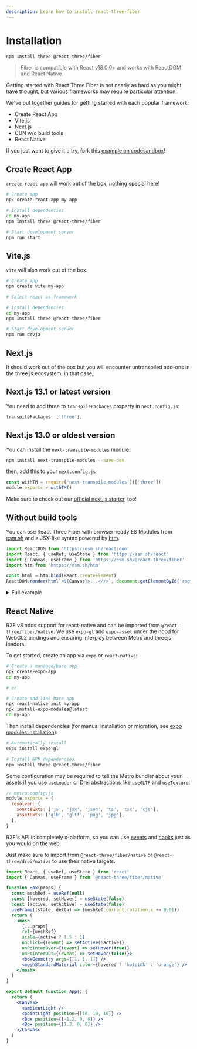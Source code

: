 ```yaml
---
description: Learn how to install react-three-fiber
---
```


# Installation

```sh
npm install three @react-three/fiber
```

> Fiber is compatible with React v18.0.0+ and works with ReactDOM and React Native.

Getting started with React Three Fiber is not nearly as hard as you might have thought, but various frameworks may require particular attention.

We've put together guides for getting started with each popular framework:

* Create React App
* Vite.js
* Next.js
* CDN w/o build tools
* React Native

If you just want to give it a try, fork this [example on codesandbox](https://codesandbox.io/s/rrppl0y8l4?file=/src/App.js)!

## Create React App

`create-react-app` will work out of the box, nothing special here!

```sh
# Create app
npx create-react-app my-app

# Install dependencies
cd my-app
npm install three @react-three/fiber

# Start development server
npm run start
```

## Vite.js

`vite` will also work out of the box.

```sh
# Create app
npm create vite my-app

# Select react as framework

# Install dependencies
cd my-app
npm install three @react-three/fiber

# Start development server
npm run devja
```

## Next.js

It should work out of the box but you will encounter untranspiled add-ons in the three.js ecosystem, in that case,

## Next.js 13.1 or latest version

You need to add three to `transpilePackages` property in `next.config.js`:

```javascript
transpilePackages: ['three'],
```

## Next.js 13.0 or oldest version

You can install the `next-transpile-modules` module:

```sh
npm install next-transpile-modules --save-dev
```

then, add this to your `next.config.js`

```javascript
const withTM = require('next-transpile-modules')(['three'])
module.exports = withTM()
```

Make sure to check out our [official next.js starter](https://github.com/pmndrs/react-three-next), too!

## Without build tools

You can use React Three Fiber with browser-ready ES Modules from [esm.sh](https://esm.sh/) and a JSX-like syntax powered by [htm](https://github.com/developit/htm).

```jsx
import ReactDOM from 'https://esm.sh/react-dom'
import React, { useRef, useState } from 'https://esm.sh/react'
import { Canvas, useFrame } from 'https://esm.sh/@react-three/fiber'
import htm from 'https://esm.sh/htm'

const html = htm.bind(React.createElement)
ReactDOM.render(html`<${Canvas}>...<//>`, document.getElementById('root'))
```

<details>

<summary>Full example</summary>

```jsx
import ReactDOM from 'https://esm.sh/react-dom'
import React, { useRef, useState } from 'https://esm.sh/react'
import { Canvas, useFrame } from 'https://esm.sh/@react-three/fiber'
import htm from 'https://esm.sh/htm'

const html = htm.bind(React.createElement)

function Box(props) {
  const meshRef = useRef()
  const [hovered, setHover] = useState(false)
  const [active, setActive] = useState(false)
  useFrame(() => (meshRef.current.rotation.x = meshRef.current.rotation.y += 0.01))
  return html` <mesh
    ...${props}
    ref=${meshRef}
    scale=${active ? 1.5 : 1}
    onClick=${() => setActive(!active)}
    onPointerOver=${() => setHover(true)}
    onPointerOut=${() => setHover(false)}
  >
    <boxGeometry args=${[1, 1, 1]} />
    <meshStandardMaterial color=${hovered ? 'hotpink' : 'orange'} />
  </mesh>`
}

ReactDOM.render(
  html` <${Canvas}>
    <ambientLight />
    <pointLight position=${[10, 10, 10]} />
    <${Box} position=${[-1.2, 0, 0]} />
    <${Box} position=${[1.2, 0, 0]} />
  <//>`,
  document.getElementById('root'),
)
```

</details>

## React Native

R3F v8 adds support for react-native and can be imported from `@react-three/fiber/native`. We use `expo-gl` and `expo-asset` under the hood for WebGL2 bindings and ensuring interplay between Metro and threejs loaders.

To get started, create an app via `expo` or `react-native`:

```sh
# Create a managed/bare app
npx create-expo-app
cd my-app

# or

# Create and link bare app
npx react-native init my-app
npx install-expo-modules@latest
cd my-app
```

Then install dependencies (for manual installation or migration, see [expo modules installation](https://docs.expo.dev/bare/installing-expo-modules)):

```sh
# Automatically install
expo install expo-gl

# Install NPM dependencies
npm install three @react-three/fiber
```

Some configuration may be required to tell the Metro bundler about your assets if you use `useLoader` or Drei abstractions like `useGLTF` and `useTexture`:

```javascript
// metro.config.js
module.exports = {
  resolver: {
    sourceExts: ['js', 'jsx', 'json', 'ts', 'tsx', 'cjs'],
    assetExts: ['glb', 'gltf', 'png', 'jpg'],
  },
}
```

R3F's API is completely x-platform, so you can use [events](https://docs.pmnd.rs/react-three-fiber/api/events) and [hooks](https://docs.pmnd.rs/react-three-fiber/api/hooks) just as you would on the web.

Just make sure to import from `@react-three/fiber/native` or `@react-three/drei/native` to use their native targets.

```jsx
import React, { useRef, useState } from 'react'
import { Canvas, useFrame } from '@react-three/fiber/native'

function Box(props) {
  const meshRef = useRef(null)
  const [hovered, setHover] = useState(false)
  const [active, setActive] = useState(false)
  useFrame((state, delta) => (meshRef.current.rotation.x += 0.01))
  return (
    <mesh
      {...props}
      ref={meshRef}
      scale={active ? 1.5 : 1}
      onClick={(event) => setActive(!active)}
      onPointerOver={(event) => setHover(true)}
      onPointerOut={(event) => setHover(false)}>
      <boxGeometry args={[1, 1, 1]} />
      <meshStandardMaterial color={hovered ? 'hotpink' : 'orange'} />
    </mesh>
  )
}

export default function App() {
  return (
    <Canvas>
      <ambientLight />
      <pointLight position={[10, 10, 10]} />
      <Box position={[-1.2, 0, 0]} />
      <Box position={[1.2, 0, 0]} />
    </Canvas>
  )
}
```
